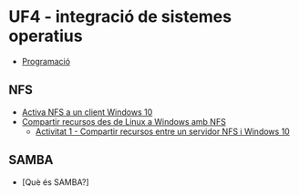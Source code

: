 # UF4 -  integració de sistemes operatius

- [Programació](programacioUF4.md)

## NFS

- [Activa NFS a un client Windows 10](nfs_a_windows.md)
- [Compartir recursos des de Linux a Windows amb NFS](nfs_compartir.md)
  - [Activitat 1 - Compartir recursos entre un servidor NFS i Windows 10](activitat1.md)

## SAMBA

- [Què és SAMBA?]
